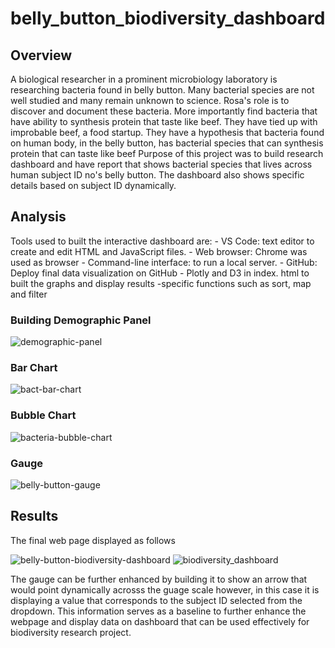 # belly_button_biodiversity_dashboard

## Overview
A biological researcher in a prominent microbiology laboratory is researching bacteria found in belly button. Many bacterial species are not well studied and many remain unknown to science. Rosa's role is to discover and document these bacteria. More importantly find bacteria that have ability to synthesis protein that taste like beef. They have tied up with improbable beef, a food startup. They have a hypothesis that bacteria found on human body, in the belly button, has bacterial species that can synthesis protein that can taste like beef
Purpose of this project was to build research dashboard and have report that shows bacterial species that lives across human subject ID no's belly button. The dashboard also shows specific details based on subject ID dynamically.

## Analysis 

Tools used to built the interactive dashboard are:
    - VS Code: text editor to create and edit HTML and JavaScript files.
    - Web browser: Chrome was used as browser
    - Command-line interface: to run a local server. 
    - GitHub: Deploy final data visualization on GitHub 
    - Plotly and D3 in index. html to built the graphs and display results 
    -specific functions such as sort, map and filter 

### Building Demographic Panel 

![demographic-panel](https://github.com/bryan-lolordo/belly-button-interactive-dashboard/assets/134180762/6d3da389-6d29-4a84-9b27-d52aefa88df6)

### Bar Chart 

![bact-bar-chart](https://github.com/bryan-lolordo/belly-button-interactive-dashboard/assets/134180762/8ef34335-8c35-4268-8a72-121decc41b1c)

### Bubble Chart

![bacteria-bubble-chart](https://github.com/bryan-lolordo/belly-button-interactive-dashboard/assets/134180762/5df9abd2-17b0-4c0a-8f4f-beaef67b2586)

### Gauge 

![belly-button-gauge](https://github.com/bryan-lolordo/belly-button-interactive-dashboard/assets/134180762/94309fc4-66ce-418b-9ee4-1e2b4fc971c1)

## Results

The final web page displayed as follows 

![belly-button-biodiversity-dashboard](https://github.com/bryan-lolordo/belly-button-interactive-dashboard/assets/134180762/cd411fb1-0c8c-43a1-9b9d-c1c4ead9acd6)
![biodiversity_dashboard](https://bryan-lolordo.github.io/belly-button-interactive-dashboard/)

The gauge can be further enhanced by building it to show an arrow that would point dynamically acrosss the guage scale however, in this case it is displaying a value that corresponds to the subject ID selected from the dropdown. 
This information serves as a baseline to further enhance the webpage and display data on dashboard that can be used effectively for biodiversity research project. 
